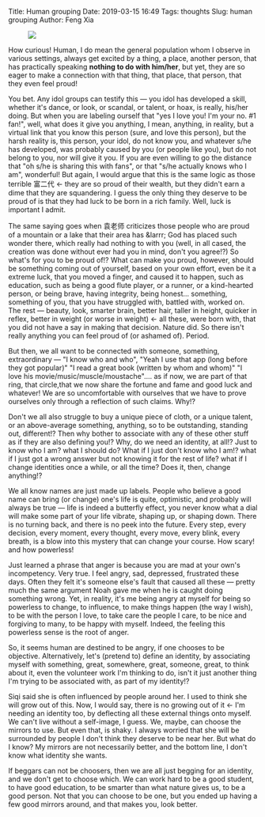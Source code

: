 Title: Human grouping
Date: 2019-03-15 16:49
Tags: thoughts
Slug: human grouping
Author: Feng Xia

<figure class="col s12">
  <img src="{{SITEURL}}/images/chairman%20mao.jpg"/>
</figure>

How curious! Human, I do mean the general population whom I observe in
various settings, always get excited by a thing, a place, another
person, that has practically speaking **nothing to do with him/her**,
but yet, they are so eager to make a connection with that thing, that
place, that person, that they even feel proud!

You bet. Any idol groups can testify this &mdash; you idol has
developed a skill, whether it's dance, or look, or scandal, or talent,
or hoax, is really, his/her doing. But when you are labeling ourself
that "yes I love you! I'm your no. #1 fan!", well, what does it give
you anything, I mean, anything, in reality, but a virtual link that
you know this person (sure, and love this person), but the harsh
reality is, this person, your idol, do not know you, and whatever s/he
has developed, was probably caused by you (or people like you), but do
not belong to you, nor will give it you. If you are even willing to go
the distance that "oh s/he is sharing this with fans", or that "s/he
actually knows who I am", wonderful! But again, I would argue that
this is the same logic as those terrible 富二代 &larr; they are so
proud of their wealth, but they didn't earn a dime that they are
squandering. I guess the only thing they deserve to be proud of is
that they had luck to be born in a rich family. Well, luck is
important I admit.

The same saying goes when 袁老师 criticizes those people who are proud
of a mountain or a lake that their area has &larrr; God has placed
such wonder there, which really had nothing to with you (well, in all
cased, the creation was done without ever had you in mind, don't you
agree!?) So what's for you to be proud of!? What can make you proud,
however, should be something coming out of yourself, based on your own
effort, even be it a extreme luck, that you moved a finger, and caused
it to happen, such as education, such as being a good flute player, or
a runner, or a kind-hearted person, or being brave, having integrity,
being honest... something, something of you, that you have struggled
with, battled with, worked on. The rest &mdash; beauty, look, smarter
brain, better hair, taller in height, quicker in reflex, better in
weight (or worse in weight) &larr; all these, were born with, that you
did not have a say in making that decision. Nature did. So there isn't
really anything you can feel proud of (or ashamed of). Period.

But then, we all want to be connected with someone, something,
extraordinary &mdash; "I know who and who", "Yeah I use that app (long
before they got popular)" "I read a great book (written by whom and
whom)" "I love his movie/music/muscle/moustache".... as if now, we are
part of that ring, that circle,that we now share the fortune and fame
and good luck and whatever! We are so uncomfortable with ourselves
that we have to prove ourselves only through a reflection of such
claims. Why!?

Don't we all also struggle to buy a unique piece of cloth, or a unique
talent, or an above-average something, anything, so to be outstanding,
standing out, different!? Then why bother to associate with any of
these other stuff as if they are also defining you!? Why, do we need
an identity, at all!? Just to know who I am? what I should do? What if
I just don't know who I am!? what if I just got a wrong answer but not
knowing it for the rest of life? what if I change identities once a
while, or all the time? Does it, then, change anything!?

We all know names are just made up labels. People who believe a good
name can bring (or change) one's life is quite, optimistic, and
probably will always be true &mdash; life is indeed a butterfly
effect, you never know what a dial will make some part of your life
vibrate, shaping up, or shaping down. There is no turning back, and
there is no peek into the future. Every step, every decision, every
moment, every thought, every move, every blink, every breath, is a
blow into this mystery that can change your course. How scary! and how
powerless!

Just learned a phrase that anger is because you are mad at your own's
incompetency. Very true. I feel angry, sad, depressed, frustrated
these days. Often they felt it's someone else's fault that caused all
these &mdash; pretty much the same argument Noah gave me when he is
caught doing something wrong. Yet, in reality, it's me being angry at
myself for being so powerless to change, to influence, to make things
happen (the way I wish), to be with the person I love, to take care
the people I care, to be nice and forgiving to many, to be happy with
myself. Indeed, the feeling this powerless sense is the root of anger.

So, it seems human are destined to be angry, if one chooses to be
objective. Alternatively, let's (pretend to) define an identity, by
associating myself with something, great, somewhere, great, someone,
great, to think about it, even the volunteer work I'm thinking to do,
isn't it just another thing I'm trying to be associated with, as part
of my identity!? 

Siqi said she is often influenced by people around her. I used to
think she will grow out of this. Now, I would say, there is no growing
out of it &larr; I'm needing an identity too, by deflecting all these
external things onto myself. We can't live without a self-image, I
guess. We, maybe, can choose the mirrors to use. But even that, is
shaky. I always worried that she will be surrounded by people I don't
think they deserve to be near her. But what do I know? My mirrors are
not necessarily better, and the bottom line, I don't know what
identity she wants.

If beggars can not be choosers, then we are all just begging for an
identity, and we don't get to choose which. We can work hard to be a
good student, to have good education, to be smarter than what nature
gives us, to be a good person. Not that you can choose to be one, but
you ended up having a few good mirrors around, and that makes you,
look better.
